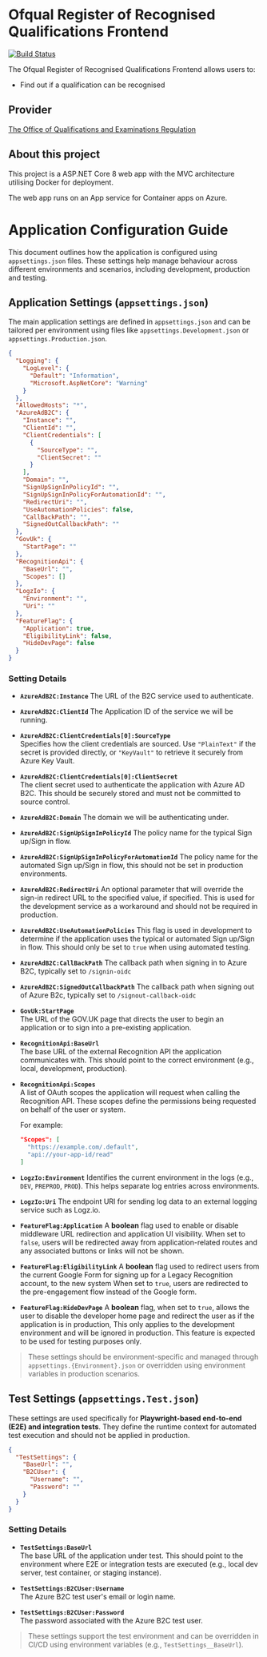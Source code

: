 # Ofqual Register of Recognised Qualifications Frontend

[![Build Status](https://dev.azure.com/ofqual/Ofqual%20IM/_apis/build/status%2Fofqual-recognition-frontend?branchName=main)](https://dev.azure.com/ofqual/Ofqual%20IM/_build/latest?definitionId=393&branchName=main)

The Ofqual Register of Recognised Qualifications Frontend allows users to:

- Find out if a qualification can be recognised

## Provider

[The Office of Qualifications and Examinations Regulation](https://www.gov.uk/government/organisations/ofqual)

## About this project

This project is a ASP.NET Core 8 web app with the MVC architecture utilising Docker for deployment.

The web app runs on an App service for Container apps on Azure.

# Application Configuration Guide

This document outlines how the application is configured using `appsettings.json` files. These settings help manage behaviour across different environments and scenarios, including development, production and testing.

## Application Settings (`appsettings.json`)

The main application settings are defined in `appsettings.json` and can be tailored per environment using files like `appsettings.Development.json` or `appsettings.Production.json`.

```json
{
  "Logging": {
    "LogLevel": {
      "Default": "Information",
      "Microsoft.AspNetCore": "Warning"
    }
  },
  "AllowedHosts": "*",
  "AzureAdB2C": {
    "Instance": "",
    "ClientId": "",
    "ClientCredentials": [
      {
        "SourceType": "",
        "ClientSecret": ""
      }
    ],
    "Domain": "",
    "SignUpSignInPolicyId": "",
    "SignUpSignInPolicyForAutomationId": "",
    "RedirectUri": "",
    "UseAutomationPolicies": false,
    "CallBackPath": "",
    "SignedOutCallbackPath": ""
  },
  "GovUk": {
    "StartPage": ""    
  },
  "RecognitionApi": {
    "BaseUrl": "",
    "Scopes": []
  },
  "LogzIo": {
    "Environment": "",
    "Uri": ""
  },
  "FeatureFlag": {
    "Application": true,
    "EligibilityLink": false,
    "HideDevPage": false
  }
}
```

### Setting Details

- **`AzureAdB2C:Instance`**
  The URL of the B2C service used to authenticate.

- **`AzureAdB2C:ClientId`**
  The Application ID of the service we will be running.

- **`AzureAdB2C:ClientCredentials[0]:SourceType`**  
  Specifies how the client credentials are sourced. Use `"PlainText"` if the secret is provided directly, or `"KeyVault"` to retrieve it securely from Azure Key Vault.

- **`AzureAdB2C:ClientCredentials[0]:ClientSecret`**  
  The client secret used to authenticate the application with Azure AD B2C. This should be securely stored and must not be committed to source control.

- **`AzureAdB2C:Domain`**
  The domain we will be authenticating under.

- **`AzureAdB2C:SignUpSignInPolicyId`**
  The policy name for the typical Sign up/Sign in flow.

- **`AzureAdB2C:SignUpSignInPolicyForAutomationId`**
  The policy name for the automated Sign up/Sign in flow, this should not be set in production environments.

- **`AzureAdB2C:RedirectUri`**
  An optional parameter that will override the sign-in redirect URL to the specified value, if specified.
  This is used for the development service as a workaround and should not be required in production.

- **`AzureAdB2C:UseAutomationPolicies`**
  This flag is used in development to determine if the application uses the typical or automated Sign up/Sign in flow.
  This should only be set to `true` when using automated testing.

- **`AzureAdB2C:CallBackPath`**
  The callback path when signing in to Azure B2C, typically set to `/signin-oidc`

- **`AzureAdB2C:SignedOutCallbackPath`**
  The callback path when signing out of Azure B2c, typically set to `/signout-callback-oidc`

- **`GovUk:StartPage`**  
  The URL of the GOV.UK page that directs the user to begin an application or to sign into a pre-existing application.

- **`RecognitionApi:BaseUrl`**  
  The base URL of the external Recognition API the application communicates with. This should point to the correct environment (e.g., local, development, production).

- **`RecognitionApi:Scopes`**  
  A list of OAuth scopes the application will request when calling the Recognition API. These scopes define the permissions being requested on behalf of the user or system.

  For example:

  ```json
  "Scopes": [
    "https://example.com/.default",
    "api://your-app-id/read"
  ]
  ```

- **`LogzIo:Environment`**
  Identifies the current environment in the logs (e.g., `DEV`, `PREPROD`, `PROD`). This helps separate log entries across environments.

- **`LogzIo:Uri`**
  The endpoint URI for sending log data to an external logging service such as Logz.io.

- **`FeatureFlag:Application`**
  A **boolean** flag used to enable or disable middleware URL redirection and application UI visibility.
  When set to `false`, users will be redirected away from application-related routes and any associated buttons or links will not be shown.

- **`FeatureFlag:EligibilityLink`**
  A **boolean** flag used to redirect users from the current Google Form for signing up for a Legacy Recognition account, to the new system
  When set to `true`, users are redirected to the pre-engagement flow instead of the Google form.

- **`FeatureFlag:HideDevPage`**
  A **boolean** flag, when set to `true`, allows the user to disable the developer home page and redirect the user as if the application is in production,
  This only applies to the development environment and will be ignored in production. This feature is expected to be used for testing purposes only.

> These settings should be environment-specific and managed through `appsettings.{Environment}.json` or overridden using environment variables in production scenarios.

## Test Settings (`appsettings.Test.json`)

These settings are used specifically for **Playwright-based end-to-end (E2E) and integration tests**. They define the runtime context for automated test execution and should not be applied in production.

```json
{
  "TestSettings": {
    "BaseUrl": "",
    "B2CUser": {
      "Username": "",
      "Password": ""
    }
  }
}
```

### Setting Details

- **`TestSettings:BaseUrl`**  
  The base URL of the application under test. This should point to the environment where E2E or integration tests are executed (e.g., local dev server, test container, or staging instance).
- **`TestSettings:B2CUser:Username`**  
  The Azure B2C test user's email or login name.

- **`TestSettings:B2CUser:Password`**  
  The password associated with the Azure B2C test user.

> These settings support the test environment and can be overridden in CI/CD using environment variables (e.g., `TestSettings__BaseUrl`).
